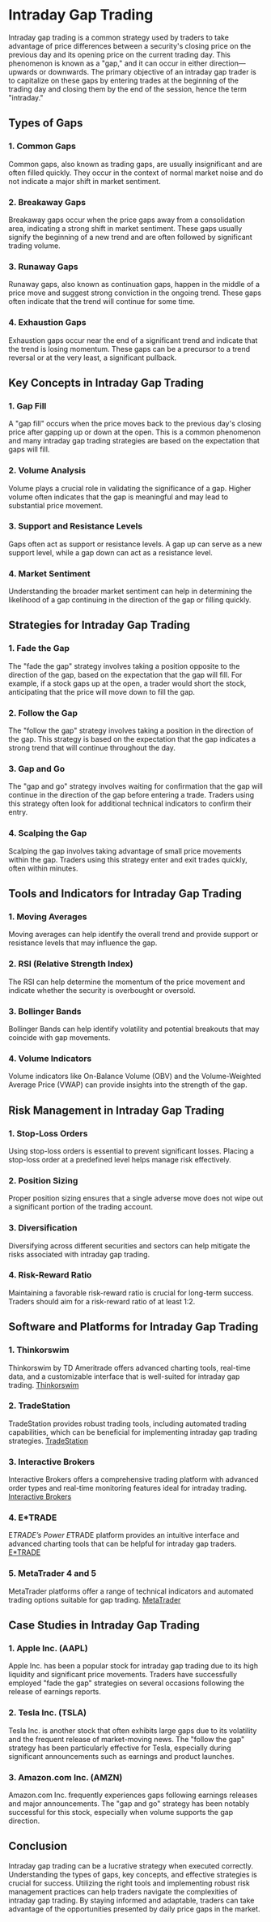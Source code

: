 # Intraday Gap Trading

Intraday gap trading is a common strategy used by traders to take advantage of price differences between a security's closing price on the previous day and its opening price on the current trading day. This phenomenon is known as a "gap," and it can occur in either direction—upwards or downwards. The primary objective of an intraday gap trader is to capitalize on these gaps by entering trades at the beginning of the trading day and closing them by the end of the session, hence the term "intraday."

## Types of Gaps

### 1. Common Gaps
Common gaps, also known as trading gaps, are usually insignificant and are often filled quickly. They occur in the context of normal market noise and do not indicate a major shift in market sentiment.

### 2. Breakaway Gaps
Breakaway gaps occur when the price gaps away from a consolidation area, indicating a strong shift in market sentiment. These gaps usually signify the beginning of a new trend and are often followed by significant trading volume.

### 3. Runaway Gaps
Runaway gaps, also known as continuation gaps, happen in the middle of a price move and suggest strong conviction in the ongoing trend. These gaps often indicate that the trend will continue for some time.

### 4. Exhaustion Gaps
Exhaustion gaps occur near the end of a significant trend and indicate that the trend is losing momentum. These gaps can be a precursor to a trend reversal or at the very least, a significant pullback.

## Key Concepts in Intraday Gap Trading

### 1. Gap Fill
A "gap fill" occurs when the price moves back to the previous day's closing price after gapping up or down at the open. This is a common phenomenon and many intraday gap trading strategies are based on the expectation that gaps will fill.

### 2. Volume Analysis
Volume plays a crucial role in validating the significance of a gap. Higher volume often indicates that the gap is meaningful and may lead to substantial price movement.

### 3. Support and Resistance Levels
Gaps often act as support or resistance levels. A gap up can serve as a new support level, while a gap down can act as a resistance level.

### 4. Market Sentiment
Understanding the broader market sentiment can help in determining the likelihood of a gap continuing in the direction of the gap or filling quickly.

## Strategies for Intraday Gap Trading

### 1. Fade the Gap
The "fade the gap" strategy involves taking a position opposite to the direction of the gap, based on the expectation that the gap will fill. For example, if a stock gaps up at the open, a trader would short the stock, anticipating that the price will move down to fill the gap.

### 2. Follow the Gap
The "follow the gap" strategy involves taking a position in the direction of the gap. This strategy is based on the expectation that the gap indicates a strong trend that will continue throughout the day.

### 3. Gap and Go
The "gap and go" strategy involves waiting for confirmation that the gap will continue in the direction of the gap before entering a trade. Traders using this strategy often look for additional technical indicators to confirm their entry.

### 4. Scalping the Gap
Scalping the gap involves taking advantage of small price movements within the gap. Traders using this strategy enter and exit trades quickly, often within minutes.

## Tools and Indicators for Intraday Gap Trading

### 1. Moving Averages
Moving averages can help identify the overall trend and provide support or resistance levels that may influence the gap.

### 2. RSI (Relative Strength Index)
The RSI can help determine the momentum of the price movement and indicate whether the security is overbought or oversold.

### 3. Bollinger Bands
Bollinger Bands can help identify volatility and potential breakouts that may coincide with gap movements.

### 4. Volume Indicators
Volume indicators like On-Balance Volume (OBV) and the Volume-Weighted Average Price (VWAP) can provide insights into the strength of the gap.

## Risk Management in Intraday Gap Trading

### 1. Stop-Loss Orders
Using stop-loss orders is essential to prevent significant losses. Placing a stop-loss order at a predefined level helps manage risk effectively.

### 2. Position Sizing
Proper position sizing ensures that a single adverse move does not wipe out a significant portion of the trading account.

### 3. Diversification
Diversifying across different securities and sectors can help mitigate the risks associated with intraday gap trading.

### 4. Risk-Reward Ratio
Maintaining a favorable risk-reward ratio is crucial for long-term success. Traders should aim for a risk-reward ratio of at least 1:2.

## Software and Platforms for Intraday Gap Trading

### 1. Thinkorswim
Thinkorswim by TD Ameritrade offers advanced charting tools, real-time data, and a customizable interface that is well-suited for intraday gap trading.
[Thinkorswim](https://www.tdameritrade.com/tools-and-platforms/thinkorswim.page)

### 2. TradeStation
TradeStation provides robust trading tools, including automated trading capabilities, which can be beneficial for implementing intraday gap trading strategies.
[TradeStation](https://www.tradestation.com)

### 3. Interactive Brokers
Interactive Brokers offers a comprehensive trading platform with advanced order types and real-time monitoring features ideal for intraday trading.
[Interactive Brokers](https://www.interactivebrokers.com)

### 4. E*TRADE
E*TRADE’s Power E*TRADE platform provides an intuitive interface and advanced charting tools that can be helpful for intraday gap traders.
[E*TRADE](https://us.etrade.com)

### 5. MetaTrader 4 and 5
MetaTrader platforms offer a range of technical indicators and automated trading options suitable for gap trading.
[MetaTrader](https://www.metatrader4.com)

## Case Studies in Intraday Gap Trading

### 1. Apple Inc. (AAPL)
Apple Inc. has been a popular stock for intraday gap trading due to its high liquidity and significant price movements. Traders have successfully employed "fade the gap" strategies on several occasions following the release of earnings reports.

### 2. Tesla Inc. (TSLA)
Tesla Inc. is another stock that often exhibits large gaps due to its volatility and the frequent release of market-moving news. The "follow the gap" strategy has been particularly effective for Tesla, especially during significant announcements such as earnings and product launches.

### 3. Amazon.com Inc. (AMZN)
Amazon.com Inc. frequently experiences gaps following earnings releases and major announcements. The "gap and go" strategy has been notably successful for this stock, especially when volume supports the gap direction.

## Conclusion

Intraday gap trading can be a lucrative strategy when executed correctly. Understanding the types of gaps, key concepts, and effective strategies is crucial for success. Utilizing the right tools and implementing robust risk management practices can help traders navigate the complexities of intraday gap trading. By staying informed and adaptable, traders can take advantage of the opportunities presented by daily price gaps in the market.
